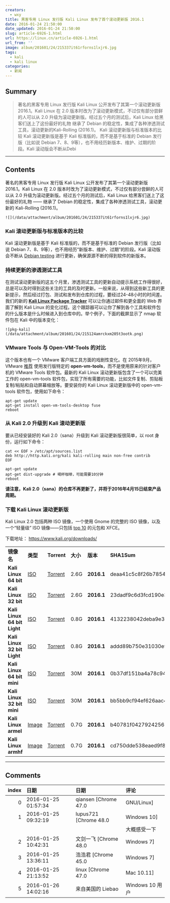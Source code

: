 ```yaml
---
creators:
  - wxy
title: 黑客专用 Linux 发行版 Kali Linux 发布了首个滚动更新版 2016.1
date: 2016-01-24 21:50:00
date_updated: 2016-01-24 21:50:00
slug: article-6926-1.html
url: https://linux.cn/article-6926-1.html
url_from: ''
image: album/201601/24/215337it61rforns1lxjr6.jpg
tags:
  - kali
  - kali linux
categories:
  - 新闻
---
```


## Summary

> 著名的黑客专用 Linux 发行版 Kali Linux 公开发布了其第一个滚动更新版 2016.1。Kali Linux 在 2.0 版本时改为了滚动更新模式，不过仅有部分尝鲜的人可以从 2.0 升级为滚动更新版。经过五个月的测试后，Kali Linux 给黑客们送上了这份最好的礼物  继承了 Debian 的稳定性，集成了各种渗透测试工具，滚动更新的Kali-Rolling (2016.1)。  Kali 滚动更新版与标准版本的比较 Kali 滚动更新版是基于 Kali 标准版的，而不是基于标准的 Debian 发行版（比如说 Debian 7、8、9等），也不用经历新版本、维护、过期的阶段。Kali 滚动版会不断从Debi

***

<!-- more -->

## Contents

著名的黑客专用 Linux 发行版 Kali Linux 公开发布了其第一个滚动更新版 2016.1。Kali Linux 在 2.0 版本时改为了滚动更新模式，不过仅有部分尝鲜的人可以从 2.0 升级为滚动更新版。经过五个月的测试后，Kali Linux 给黑客们送上了这份最好的礼物 —— 继承了 Debian 的稳定性，集成了各种渗透测试工具，滚动更新的 Kali-Rolling (2016.1)。

`![](/data/attachment/album/201601/24/215337it61rforns1lxjr6.jpg)`

### Kali 滚动更新版与标准版本的比较

Kali 滚动更新版是基于 Kali 标准版的，而不是基于标准的 Debian 发行版（比如说 Debian 7、8、9等），也不用经历“新版本、维护、过期”的阶段。Kali 滚动版会不断从 [Debian testing](https://www.debian.org/devel/testing) 进行更新，确保源源不断的得到软件的新版本。

### 持续更新的渗透测试工具

在测试滚动更新版的这五个月里，渗透测试工具的更新自动提示系统工作得很好，总是可以及时得到这些关注的工具的及时更新。一般来说，从得到这些新工具的更新提示，然后经过打包、测试和发布到仓库的过程，要经过24-48小时的时间差。我们的新的 **[Kali Linux Package Tracker](http://pkg.kali.org/)** 可以让你通过邮件和更全面的 Web 界面了解到 Kali Linux 的变化过程。这个跟踪器可以让你了解到各个工具和软件包的什么版本是什么时候进入到仓库中的。举个例子，下面的截屏显示了 nmap 软件包在 Kali 中的版本变化： 

`![pkg-kali](/data/attachment/album/201601/24/215124amrckxm205t3ootk.png)`

### VMware Tools 与 Open-VM-Tools 的对比

这个版本也有一个 VMware 客户端工具方面的戏剧性变化。在 2015年9月， VMware [推荐](http://kb.vmware.com/kb/2073803) 使用发行版特定的 **open-vm-tools**，而不是使用原来的针对客户机的 VMware Tools 软件包。最新的 Kali Linux 滚动更新版包含了一个可以完美工作的 open-vm-tools 软件包，实现了所有需要的功能，比如文件复制、剪贴板复制/粘贴和自动屏幕缩放等。要安装你的 Kali Linux 滚动更新版中的 open-vm-tools 软件包，使用如下命令：

```shell
apt-get update
apt-get install open-vm-tools-desktop fuse
reboot
```

### 从 Kali 2.0 升级到 Kali 滚动更新版

要从已经安装好的 Kali 2.0（sana）升级到 Kali 滚动更新版很简单，以 root 身份，运行如下命令：

```shell
cat << EOF > /etc/apt/sources.list
deb http://http.kali.org/kali kali-rolling main non-free contrib
EOF

apt-get update
apt-get dist-upgrade # 喝杯咖啡，可能需要10分钟
reboot
```

**请注意，Kali 2.0（sana）的仓库不再更新了，并将于2016年4月15日结束产品周期。**

### 下载 Kali Linux 滚动更新版

Kali Linux 2.0 包括两种 ISO 镜像，一个使用 Gnome 的完整的 ISO 镜像，以及一个“轻量级” ISO 镜像——只包括 [top 10](http://tools.kali.org/kali-metapackages) 的元包和 XFCE。

下载地址： <https://www.kali.org/downloads/> 

|  |  |  |  |  |  |
| --- | --- | --- | --- | --- | --- |
| **镜像名** | **类型** | **Torrent** | **大小** | **版本** | **SHA1Sum** |
| **Kali Linux 64 bit** | [ISO](http://cdimage.kali.org/kali-2016.1/kali-linux-2016.1-amd64.iso "Download Kali Linux 64 bit ISO") | [Torrent](http://images.kali.org/kali-linux-2016.1-amd64.torrent) | 2.6G | **2016.1** | deaa41c5c8f26b7854cafb34b6f1b567871c4875 |
| **Kali Linux 32 bit** | [ISO](http://cdimage.kali.org/kali-2016.1/kali-linux-2016.1-i386.iso "Download Kali Linux") | [Torrent](http://images.kali.org/kali-linux-2016.1-i386.torrent) | 2.6G | **2016.1** | 23dadf9c6d3fcd190e345ee070aa57155e93b745 |
| **Kali Linux 64 bit Light** | [ISO](http://cdimage.kali.org/kali-2016.1/kali-linux-light-2016.1-amd64.iso "Download Kali Linux 64 bit ISO") | [Torrent](http://images.kali.org/kali-linux-light-2016.1-amd64.torrent) | 0.8G | **2016.1** | 4132238042deba9e3bc1702afbdb1b4672b64bcb |
| **Kali Linux 32 bit Light** | [ISO](http://cdimage.kali.org/kali-2016.1/kali-linux-light-2016.1-i386.iso "Download Kali Linux") | [Torrent](http://images.kali.org/kali-linux-light-2016.1-i386.torrent) | 0.8G | **2016.1** | addd89b750e31030e96c6cbd5a3da4f0f17287a8 |
| **Kali Linux 64 bit mini** | [ISO](http://cdimage.kali.org/kali-2016.1/kali-linux-mini-2016.1-amd64.iso "Download Kali Linux 64 bit mini ISO") | [Torrent](http://images.kali.org/kali-linux-mini-2016.1-amd64.torrent) | 30M | **2016.1** | 0b37df151ba4a78c940d19af8beafd380326f196 |
| **Kali Linux 32 bit mini** | [ISO](http://cdimage.kali.org/kali-2016.1/kali-linux-mini-2016.1-i386.iso "Download Kali Linux 32 bit mini ISO") | [Torrent](http://images.kali.org/kali-linux-mini-2016.1-i386.torrent) | 30M | **2016.1** | bb5bb9cf94ef626aac420de019669862861c013d |
| **Kali Linux armel** | [Image](http://cdimage.kali.org/kali-2016.1/kali-linux-light-2016.1-armel.img.xz "Download Kali Linux") | [Torrent](http://images.kali.org/kali-linux-light-2016.1-armel.torrent) | 0.7G | **2016.1** | b40781f0427924256ce8c7d1c3cbbb5cc824b5fa |
| **Kali Linux armhf** | [Image](http://cdimage.kali.org/kali-2016.1/kali-linux-light-2016.1-armhf.img.xz "Download Kali Linux") | [Torrent](http://images.kali.org/kali-linux-light-2016.1-armhf.torrent) | 0.7G | **2016.1** | cd750dde538eaed9f8e4efea011a9b9dc1e75143 |

***

## Comments

|   index | 日期                | 日期                              | 评论                                                                             |
|--------:|:--------------------|:----------------------------------|:---------------------------------------------------------------------------------|
|       0 | 2016-01-25 01:57:34 | qiansen [Chrome 47.0|GNU/Linux]   | 这酸爽                                                                     |
|       1 | 2016-01-25 09:32:19 | lupus721 [Chrome 48.0|Windows 10] | 2078 upgraded, 466 newly installed, 142 to remove and 0 not upgraded<br /> |
|         |                     |                                   | 大概感受一下                                                                     |
|       2 | 2016-01-25 10:42:31 | 文剑一飞 [Chrome 48.0|Windows 7]  | 这大小，看得我好想下载                                                     |
|       3 | 2016-01-25 13:36:11 | 浩浩君 [Chrome 45.0|Windows 7]    | 去下载VMware版和VirtualBox版就行了，方便！                                 |
|       4 | 2016-01-25 21:13:52 | linux [Chrome 47.0|Mac 10.11]     | 最新的 2016.1 R 还没有虚拟机镜像版，要等几天。                             |
|       5 | 2016-01-26 14:02:16 | 来自美国的 Liebao|Windows 10 用户 | open-vm-tools 为什么不能复制粘贴？                                         |
